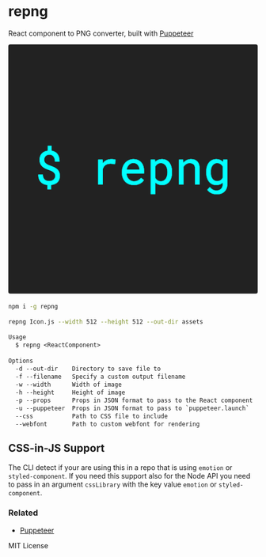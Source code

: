 # repng

React component to PNG converter, built with [Puppeteer][puppeteer]

![](examples/repng.png)

```sh
npm i -g repng
```

```sh
repng Icon.js --width 512 --height 512 --out-dir assets
```

```
Usage
  $ repng <ReactComponent>

Options
  -d --out-dir    Directory to save file to
  -f --filename   Specify a custom output filename
  -w --width      Width of image
  -h --height     Height of image
  -p --props      Props in JSON format to pass to the React component
  -u --puppeteer  Props in JSON format to pass to `puppeteer.launch`
  --css           Path to CSS file to include
  --webfont       Path to custom webfont for rendering
```

<!--

Please sse puppeteer directly for a Node.js solution

## Node.js API

Repng can also be used as a node module.

```js
const repng = require('repng');
const Component = require('./Component');

const options = {
  props: {
    title: 'hello'
  }
};

const result = repng(Component, options)

result.then(streams => {
  // see cli.js for example usage
  console.log('rendered component')
});
```
-->

## CSS-in-JS Support

The CLI detect if your are using this in a repo that is using `emotion` or `styled-component`. If you need this support
also for the Node API you need to pass in an argument `cssLibrary` with the key value `emotion` or `styled-component`.

### Related

- [Puppeteer][puppeteer]

MIT License

[puppeteer]: https://github.com/GoogleChrome/puppeteer
